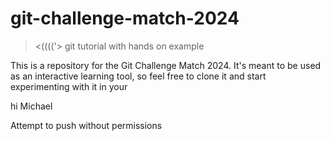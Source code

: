 # git-challenge-match-2024
><(((('>
git tutorial with hands on example

This is a repository for the Git Challenge Match 2024. It's meant to be used as an interactive learning tool, so feel free to clone it and start experimenting with it in your

hi  Michael

Attempt to push without permissions